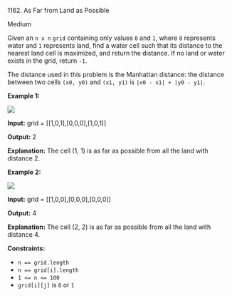 1162\. As Far from Land as Possible

Medium

Given an `n x n` `grid` containing only values `0` and `1`, where `0` represents water and `1` represents land, find a water cell such that its distance to the nearest land cell is maximized, and return the distance. If no land or water exists in the grid, return `-1`.

The distance used in this problem is the Manhattan distance: the distance between two cells `(x0, y0)` and `(x1, y1)` is `|x0 - x1| + |y0 - y1|`.

**Example 1:**

![](https://assets.leetcode.com/uploads/2019/05/03/1336_ex1.JPG)

**Input:** grid = [[1,0,1],[0,0,0],[1,0,1]]

**Output:** 2

**Explanation:** The cell (1, 1) is as far as possible from all the land with distance 2.

**Example 2:**

![](https://assets.leetcode.com/uploads/2019/05/03/1336_ex2.JPG)

**Input:** grid = [[1,0,0],[0,0,0],[0,0,0]]

**Output:** 4

**Explanation:** The cell (2, 2) is as far as possible from all the land with distance 4.

**Constraints:**

*   `n == grid.length`
*   `n == grid[i].length`
*   `1 <= n <= 100`
*   `grid[i][j]` is `0` or `1`